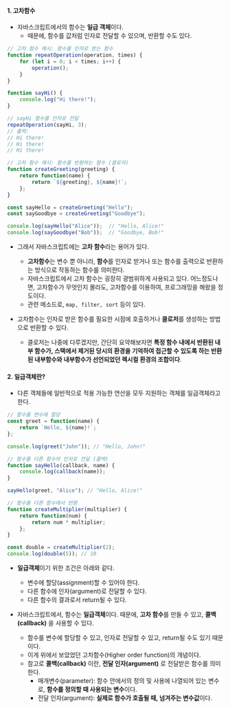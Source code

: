 
#### 1. 고차함수

- 자바스크립트에서의 함수는 **일급 객체**이다.
	- 때문에, 함수를 값처럼 인자로 전달할 수 있으며, 반환할 수도 있다.

```js
// 고차 함수 예시: 함수를 인자로 받는 함수
function repeatOperation(operation, times) {
    for (let i = 0; i < times; i++) {
        operation();
    }
}

function sayHi() {
    console.log("Hi there!");
}

// sayHi 함수를 인자로 전달
repeatOperation(sayHi, 3);
// 출력: 
// Hi there!
// Hi there!
// Hi there!

// 고차 함수 예시: 함수를 반환하는 함수 (클로저)
function createGreeting(greeting) {
    return function(name) {
        return `${greeting}, ${name}!`;
    };
}

const sayHello = createGreeting("Hello");
const sayGoodbye = createGreeting("Goodbye");

console.log(sayHello("Alice"));  // "Hello, Alice!"
console.log(sayGoodbye("Bob"));  // "Goodbye, Bob!"
```
- 그래서 자바스크립트에는 **고차 함수**라는 용어가 있다.  
	- **고차함수**는 변수 뿐 아니라, **함수**를 인자로 받거나 또는 함수를 출력으로 반환하는 방식으로 작동하는 함수를 의미한다.
	- 자바스크립트에서 고차 함수는 굉장히 광범위하게 사용되고 있다. 어느정도나면, 고차함수가 무엇인지 몰라도, 고차함수를 이용하여, 프로그래밍을 해왔을 정도이다.
	- 관련 메소드로, `map, filter, sort` 등이 있다.
	
- 고차함수는 인자로 받은 함수를 필요한 시점에 호출하거나 **클로저**를 생성하는 방법으로 반환할 수 있다.
	- 클로저는 나중에 다루겠지만, 간단히 요약해보자면 **특정 함수 내에서 반환된 내부 함수가, 스택에서 제거된 당시의 환경을 기억하여 접근할 수 있도록 하는 반환된 내부함수와 내부함수가 선언되었던 렉시컬 환경의 조합이다**.


#### 2. 일급객체란?

- 다른 객체들에 일반적으로 적용 가능한 연산을 모두 지원하는 객체를 일급객체라고 한다.

```js
// 함수를 변수에 할당
const greet = function(name) {
    return `Hello, ${name}!`;
};

console.log(greet("John")); // "Hello, John!"

// 함수를 다른 함수의 인자로 전달 (콜백)
function sayHello(callback, name) {
    console.log(callback(name));
}

sayHello(greet, "Alice"); // "Hello, Alice!"

// 함수를 다른 함수에서 반환
function createMultiplier(multiplier) {
    return function(num) {
        return num * multiplier;
    };
}

const double = createMultiplier(2);
console.log(double(5)); // 10
```

- **일급객체**이기 위한 조건은 아래와 같다.
    - 변수에 할당(assignment)할 수 있어야 한다.
    - 다른 함수에 인자(argument)로 전달할 수 있다.
    - 다른 함수의 결과로서 return될 수 있다.
    
- 자바스크립트에서, 함수는 **일급객체**이다. 때문에, **고차 함수**를 만들 수 있고, **콜백(callback)** 을 사용할 수 있다.
	- 함수를 변수에 할당할 수 있고, 인자로 전달할 수 있고, return될 수도 있기 때문이다.
	- 이게 위에서 보았었던 고차함수(Higher order function)의 개념이다.
	- 참고로 **콜백(callback)** 이란, **전달 인자(argument)** 로 전달받은 함수를 의미한다.
		- 매개변수(parameter): 함수 안에서의 정의 및 사용에 나열되어 있는 변수로, **함수를 정의할 때 사용되는 변수**이다.
		- 전달 인자(argument): **실제로 함수가 호출될 때, 넘겨주는 변수값**이다.